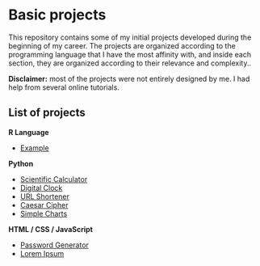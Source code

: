 # Basic projects

This repository contains some of my initial projects developed during the beginning of my career. The projects are organized according to the programming language that I have the most affinity with, and inside each section, they are organized according to their relevance and complexity.. 

**Disclaimer:** most of the projects were not entirely designed by me. I had help from several online tutorials.

## List of projects

**R Language**
* [Example](https://github.com/math-reis/basic-projects/tree/main/simple-charts)

**Python**
* [Scientific Calculator](https://github.com/math-reis/basic-projects/tree/main/scientific-calculator)
* [Digital Clock](https://github.com/math-reis/basic-projects/tree/main/digital-clock)
* [URL Shortener](https://github.com/math-reis/basic-projects/tree/main/URL-shortener)
* [Caesar Cipher](https://github.com/math-reis/basic-projects/tree/main/caesar-cipher)
* [Simple Charts](https://github.com/math-reis/basic-projects/tree/main/simple-charts)

**HTML / CSS / JavaScript**
* [Password Generator](https://github.com/math-reis/basic-projects/tree/main/password-generator)
* [Lorem Ipsum](https://github.com/math-reis/basic-projects/tree/main/lorem-ipsum)
